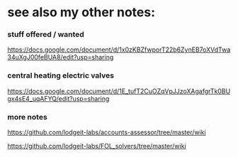 # see also my other notes:

### stuff offered / wanted
https://docs.google.com/document/d/1x0zKBZfwporT22b6ZynEB7oXVdTwa34uXgJ00feBUA8/edit?usp=sharing


### central heating electric valves
https://docs.google.com/document/d/1E_tufT2CuOZqVpJJzoXAgafgrTk0BUgx4sE4_uqAFYQ/edit?usp=sharing


### more notes
https://github.com/lodgeit-labs/accounts-assessor/tree/master/wiki

https://github.com/lodgeit-labs/FOL_solvers/tree/master/wiki

